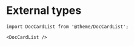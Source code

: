# External types

```mdx-code-block
import DocCardList from '@theme/DocCardList';

<DocCardList />
```
